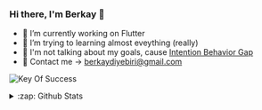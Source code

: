 ### Hi there, I'm Berkay 👋

- 🔭 I’m currently working on Flutter
- 🌱 I’m trying to learning almost eveything (really)
- 💬 I'm not talking about my goals, cause [Intention Behavior Gap](https://www.ncbi.nlm.nih.gov/pmc/articles/PMC6125069/#:~:text=Of%20interest%20here,%20is%20the,the%20variation%20in%20health%20behavior.)
- 💬 Contact me -> berkaydiyebiri@gmail.com

![Key Of Success](https://i.ibb.co/k0jM0y1/sohard.jpg)

<details>
  <summary>:zap: Github Stats</summary>

  <img align="left" alt="berkayismus's Github Stats" src="https://github-readme-stats.codestackr.vercel.app/api?username=berkayismus&show_icons=true&hide_border=true" />

</details>

[website]: https://berkayismus.site

<!--
**berkayismus/berkayismus** is a ✨ _special_ ✨ repository because its `README.md` (this file) appears on your GitHub profile.

<!--
**[<img align="left" alt="berkayismus | Twitter" width="22px" src="https://cdn.jsdelivr.net/npm/simple-icons@v3/icons/twitter.svg" />][twitter]





